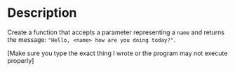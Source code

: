 # Description
Create a function that accepts a parameter representing a `name` and returns the message:
`"Hello, <name> how are you doing today?"`.

[Make sure you type the exact thing I wrote or the program may not execute properly]